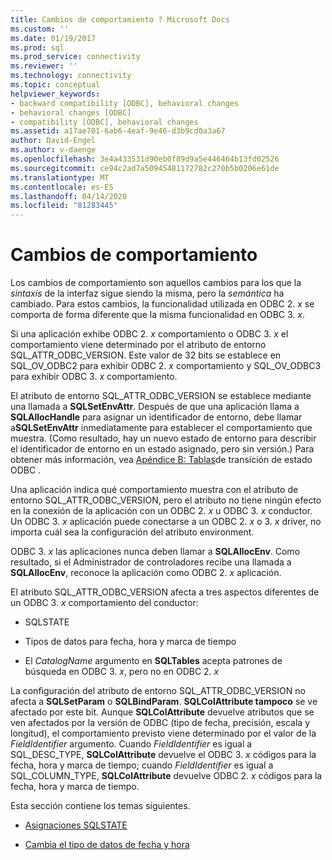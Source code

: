```yaml
---
title: Cambios de comportamiento ? Microsoft Docs
ms.custom: ''
ms.date: 01/19/2017
ms.prod: sql
ms.prod_service: connectivity
ms.reviewer: ''
ms.technology: connectivity
ms.topic: conceptual
helpviewer_keywords:
- backward compatibility [ODBC], behavioral changes
- behavioral changes [ODBC]
- compatibility [ODBC], behavioral changes
ms.assetid: a17ae701-6ab6-4eaf-9e46-d3b9cd0a3a67
author: David-Engel
ms.author: v-daenge
ms.openlocfilehash: 3e4a433531d90eb0f89d9a5e446464b13fd02526
ms.sourcegitcommit: ce94c2ad7a50945481172782c270b5b0206e61de
ms.translationtype: MT
ms.contentlocale: es-ES
ms.lasthandoff: 04/14/2020
ms.locfileid: "81283445"
---
```

# <a name="behavioral-changes"></a>Cambios de comportamiento
Los cambios de comportamiento son aquellos cambios para los que la *sintaxis* de la interfaz sigue siendo la misma, pero la *semántica* ha cambiado. Para estos cambios, la funcionalidad utilizada en ODBC 2. *x* se comporta de forma diferente que la misma funcionalidad en ODBC 3. *x*.  
  
 Si una aplicación exhibe ODBC 2. *x* comportamiento o ODBC 3. *x* el comportamiento viene determinado por el atributo de entorno SQL_ATTR_ODBC_VERSION. Este valor de 32 bits se establece en SQL_OV_ODBC2 para exhibir ODBC 2. *x* comportamiento y SQL_OV_ODBC3 para exhibir ODBC 3. *x* comportamiento.  
  
 El atributo de entorno SQL_ATTR_ODBC_VERSION se establece mediante una llamada a **SQLSetEnvAttr**. Después de que una aplicación llama a **SQLAllocHandle** para asignar un identificador de entorno, debe llamar a**SQLSetEnvAttr** inmediatamente para establecer el comportamiento que muestra. (Como resultado, hay un nuevo estado de entorno para describir el identificador de entorno en un estado asignado, pero sin versión.) Para obtener más información, vea [Apéndice B: Tablas](../../../odbc/reference/appendixes/appendix-b-odbc-state-transition-tables.md)de transición de estado ODBC .  
  
 Una aplicación indica qué comportamiento muestra con el atributo de entorno SQL_ATTR_ODBC_VERSION, pero el atributo no tiene ningún efecto en la conexión de la aplicación con un ODBC 2. *x* u ODBC 3. *x* conductor. Un ODBC 3. *x* aplicación puede conectarse a un ODBC 2. *x* o 3. *x* driver, no importa cuál sea la configuración del atributo environment.  
  
 ODBC 3. *x* las aplicaciones nunca deben llamar a **SQLAllocEnv**. Como resultado, si el Administrador de controladores recibe una llamada a **SQLAllocEnv**, reconoce la aplicación como ODBC 2. *x* aplicación.  
  
 El atributo SQL_ATTR_ODBC_VERSION afecta a tres aspectos diferentes de un ODBC 3. *x* comportamiento del conductor:  
  
-   SQLSTATE  
  
-   Tipos de datos para fecha, hora y marca de tiempo  
  
-   El *CatalogName* argumento en **SQLTables** acepta patrones de búsqueda en ODBC 3. *x*, pero no en ODBC 2. *x*  
  
 La configuración del atributo de entorno SQL_ATTR_ODBC_VERSION no afecta a **SQLSetParam** o **SQLBindParam**. **SQLColAttribute tampoco** se ve afectado por este bit. Aunque **SQLColAttribute** devuelve atributos que se ven afectados por la versión de ODBC (tipo de fecha, precisión, escala y longitud), el comportamiento previsto viene determinado por el valor de la *FieldIdentifier* argumento. Cuando *FieldIdentifier* es igual a SQL_DESC_TYPE, **SQLColAttribute** devuelve el ODBC 3. *x* códigos para la fecha, hora y marca de tiempo; cuando *FieldIdentifier* es igual a SQL_COLUMN_TYPE, **SQLColAttribute** devuelve ODBC 2. *x* códigos para la fecha, hora y marca de tiempo.  
  
 Esta sección contiene los temas siguientes.  
  
-   [Asignaciones SQLSTATE](../../../odbc/reference/develop-app/sqlstate-mappings.md)  
  
-   [Cambia el tipo de datos de fecha y hora](../../../odbc/reference/develop-app/datetime-data-type-changes.md)
